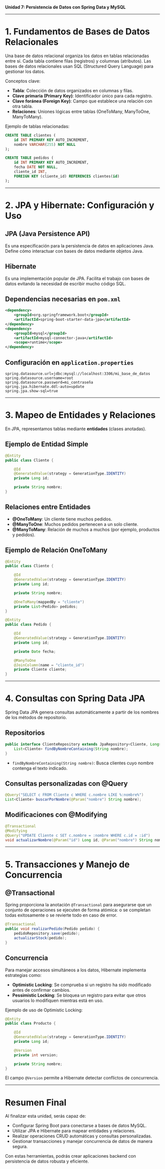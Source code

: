 **Unidad 7: Persistencia de Datos con Spring Data y MySQL**

---

# 1. Fundamentos de Bases de Datos Relacionales

Una base de datos relacional organiza los datos en tablas relacionadas entre sí. Cada tabla contiene filas (registros) y columnas (atributos). Las bases de datos relacionales usan SQL (Structured Query Language) para gestionar los datos.

Conceptos clave:
- **Tabla**: Colección de datos organizados en columnas y filas.
- **Clave primaria (Primary Key)**: Identificador único para cada registro.
- **Clave foránea (Foreign Key)**: Campo que establece una relación con otra tabla.
- **Relaciones**: Uniones lógicas entre tablas (OneToMany, ManyToOne, ManyToMany).

Ejemplo de tablas relacionadas:

```sql
CREATE TABLE clientes (
    id INT PRIMARY KEY AUTO_INCREMENT,
    nombre VARCHAR(255) NOT NULL
);

CREATE TABLE pedidos (
    id INT PRIMARY KEY AUTO_INCREMENT,
    fecha DATE NOT NULL,
    cliente_id INT,
    FOREIGN KEY (cliente_id) REFERENCES clientes(id)
);
```

---

# 2. JPA y Hibernate: Configuración y Uso

## JPA (Java Persistence API)

Es una especificación para la persistencia de datos en aplicaciones Java. Define cómo interactuar con bases de datos mediante objetos Java.

## Hibernate

Es una implementación popular de JPA. Facilita el trabajo con bases de datos evitando la necesidad de escribir mucho código SQL.

## Dependencias necesarias en `pom.xml`

```xml
<dependency>
    <groupId>org.springframework.boot</groupId>
    <artifactId>spring-boot-starter-data-jpa</artifactId>
</dependency>
<dependency>
    <groupId>mysql</groupId>
    <artifactId>mysql-connector-java</artifactId>
    <scope>runtime</scope>
</dependency>
```

## Configuración en `application.properties`

```properties
spring.datasource.url=jdbc:mysql://localhost:3306/mi_base_de_datos
spring.datasource.username=root
spring.datasource.password=mi_contraseña
spring.jpa.hibernate.ddl-auto=update
spring.jpa.show-sql=true
```

---

# 3. Mapeo de Entidades y Relaciones

En JPA, representamos tablas mediante **entidades** (clases anotadas).

## Ejemplo de Entidad Simple

```java
@Entity
public class Cliente {

    @Id
    @GeneratedValue(strategy = GenerationType.IDENTITY)
    private Long id;

    private String nombre;
}
```

## Relaciones entre Entidades

- **@OneToMany**: Un cliente tiene muchos pedidos.
- **@ManyToOne**: Muchos pedidos pertenecen a un solo cliente.
- **@ManyToMany**: Relación de muchos a muchos (por ejemplo, productos y pedidos).

## Ejemplo de Relación OneToMany

```java
@Entity
public class Cliente {

    @Id
    @GeneratedValue(strategy = GenerationType.IDENTITY)
    private Long id;

    private String nombre;

    @OneToMany(mappedBy = "cliente")
    private List<Pedido> pedidos;
}

@Entity
public class Pedido {

    @Id
    @GeneratedValue(strategy = GenerationType.IDENTITY)
    private Long id;

    private Date fecha;

    @ManyToOne
    @JoinColumn(name = "cliente_id")
    private Cliente cliente;
}
```

---

# 4. Consultas con Spring Data JPA

Spring Data JPA genera consultas automáticamente a partir de los nombres de los métodos de repositorio.

## Repositorios

```java
public interface ClienteRepository extends JpaRepository<Cliente, Long> {
    List<Cliente> findByNombreContaining(String nombre);
}
```

- `findByNombreContaining(String nombre)`: Busca clientes cuyo nombre contenga el texto indicado.

## Consultas personalizadas con @Query

```java
@Query("SELECT c FROM Cliente c WHERE c.nombre LIKE %:nombre%")
List<Cliente> buscarPorNombre(@Param("nombre") String nombre);
```

## Modificaciones con @Modifying

```java
@Transactional
@Modifying
@Query("UPDATE Cliente c SET c.nombre = :nombre WHERE c.id = :id")
void actualizarNombre(@Param("id") Long id, @Param("nombre") String nombre);
```

---

# 5. Transacciones y Manejo de Concurrencia

## @Transactional

Spring proporciona la anotación `@Transactional` para asegurarse que un conjunto de operaciones se ejecuten de forma atómica: o se completan todas exitosamente o se revierte todo en caso de error.

```java
@Transactional
public void realizarPedido(Pedido pedido) {
    pedidoRepository.save(pedido);
    actualizarStock(pedido);
}
```

## Concurrencia

Para manejar accesos simultáneos a los datos, Hibernate implementa estrategias como:
- **Optimistic Locking**: Se comprueba si un registro ha sido modificado antes de confirmar cambios.
- **Pessimistic Locking**: Se bloquea un registro para evitar que otros usuarios lo modifiquen mientras está en uso.

Ejemplo de uso de Optimistic Locking:

```java
@Entity
public class Producto {

    @Id
    @GeneratedValue(strategy = GenerationType.IDENTITY)
    private Long id;

    @Version
    private int version;

    private String nombre;
}
```

El campo `@Version` permite a Hibernate detectar conflictos de concurrencia.

---

# Resumen Final

Al finalizar esta unidad, serás capaz de:
- Configurar Spring Boot para conectarse a bases de datos MySQL.
- Utilizar JPA e Hibernate para mapear entidades y relaciones.
- Realizar operaciones CRUD automáticas y consultas personalizadas.
- Gestionar transacciones y manejar concurrencia de datos de manera segura.

Con estas herramientas, podrás crear aplicaciones backend con persistencia de datos robusta y eficiente.
